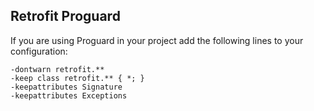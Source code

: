## Retrofit Proguard

If you are using Proguard in your project add the following lines to your configuration:

```
-dontwarn retrofit.**
-keep class retrofit.** { *; }
-keepattributes Signature
-keepattributes Exceptions
```

